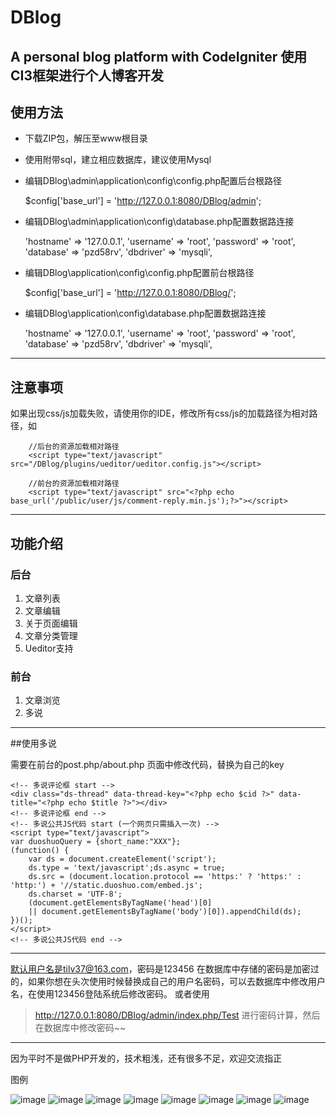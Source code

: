 # DBlog
A personal blog platform with CodeIgniter
使用CI3框架进行个人博客开发
---

## 使用方法
* 下载ZIP包，解压至www根目录
* 使用附带sql，建立相应数据库，建议使用Mysql
* 编辑DBlog\admin\application\config\config.php配置后台根路径


    $config['base_url'] = 'http://127.0.0.1:8080/DBlog/admin';

* 编辑DBlog\admin\application\config\database.php配置数据路连接


    'hostname' => '127.0.0.1',
	'username' => 'root',
	'password' => 'root',
	'database' => 'pzd58rv',
	'dbdriver' => 'mysqli',



* 编辑DBlog\application\config\config.php配置前台根路径


    $config['base_url'] = 'http://127.0.0.1:8080/DBlog/';

* 编辑DBlog\application\config\database.php配置数据路连接


    'hostname' => '127.0.0.1',
	'username' => 'root',
	'password' => 'root',
	'database' => 'pzd58rv',
	'dbdriver' => 'mysqli',

---
## 注意事项
如果出现css/js加载失败，请使用你的IDE，修改所有css/js的加载路径为相对路径，如

        //后台的资源加载相对路径
        <script type="text/javascript" src="/DBlog/plugins/ueditor/ueditor.config.js"></script>

        //前台的资源加载相对路径
        <script type="text/javascript" src="<?php echo base_url('/public/user/js/comment-reply.min.js');?>"></script>

---
## 功能介绍

### 后台
1. 文章列表
2. 文章编辑
3. 关于页面编辑
4. 文章分类管理
5. Ueditor支持

### 前台

1. 文章浏览
2. 多说

---

##使用多说

需要在前台的post.php/about.php 页面中修改代码，替换为自己的key

    <!-- 多说评论框 start -->
    <div class="ds-thread" data-thread-key="<?php echo $cid ?>" data-title="<?php echo $title ?>"></div>
    <!-- 多说评论框 end -->
    <!-- 多说公共JS代码 start (一个网页只需插入一次) -->
    <script type="text/javascript">
    var duoshuoQuery = {short_name:"XXX"};
    (function() {
        var ds = document.createElement('script');
        ds.type = 'text/javascript';ds.async = true;
        ds.src = (document.location.protocol == 'https:' ? 'https:' : 'http:') + '//static.duoshuo.com/embed.js';
        ds.charset = 'UTF-8';
        (document.getElementsByTagName('head')[0]
        || document.getElementsByTagName('body')[0]).appendChild(ds);
    })();
    </script>
    <!-- 多说公共JS代码 end -->
---

默认用户名是tilv37@163.com，密码是123456
在数据库中存储的密码是加密过的，如果你想在头次使用时候替换成自己的用户名密码，可以去数据库中修改用户名，在使用123456登陆系统后修改密码。
或者使用
>http://127.0.0.1:8080/DBlog/admin/index.php/Test
进行密码计算，然后在数据库中修改密码~~

---
因为平时不是做PHP开发的，技术粗浅，还有很多不足，欢迎交流指正

图例

![image](https://github.com/tilv37/DBlog/blob/master/Doc/homepage.png)
![image](https://github.com/tilv37/DBlog/blob/master/Doc/blogList.png)
![image](https://github.com/tilv37/DBlog/blob/master/Doc/aboutMe.png)
![image](https://github.com/tilv37/DBlog/blob/master/Doc/PostList.png)
![image](https://github.com/tilv37/DBlog/blob/master/Doc/aboutEdit.png)
![image](https://github.com/tilv37/DBlog/blob/master/Doc/category.png)
![image](https://github.com/tilv37/DBlog/blob/master/Doc/login.png)
![image](https://github.com/tilv37/DBlog/blob/master/Doc/userEdit.png)
